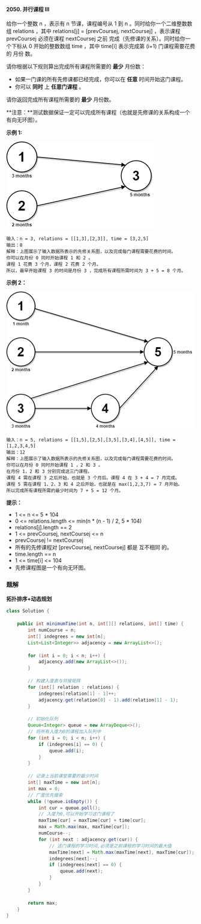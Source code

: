 #### 2050. 并行课程 III

给你一个整数 n ，表示有 n 节课，课程编号从 1 到 n 。同时给你一个二维整数数组 relations ，其中 relations[j] = [prevCoursej, nextCoursej] ，表示课程 prevCoursej 必须在课程 nextCoursej 之前 完成（先修课的关系）。同时给你一个下标从 0 开始的整数数组 time ，其中 time[i] 表示完成第 (i+1) 门课程需要花费的 月份 数。

请你根据以下规则算出完成所有课程所需要的 **最少** 月份数：

- 如果一门课的所有先修课都已经完成，你可以在 **任意** 时间开始这门课程。
- 你可以 **同时** 上 **任意门课程** 。

请你返回完成所有课程所需要的 **最少** 月份数。

**注意：**测试数据保证一定可以完成所有课程（也就是先修课的关系构成一个有向无环图）。

**示例 1:**

![img](./images/并行课程III/1.jpg)

```shell
输入：n = 3, relations = [[1,3],[2,3]], time = [3,2,5]
输出：8
解释：上图展示了输入数据所表示的先修关系图，以及完成每门课程需要花费的时间。
你可以在月份 0 同时开始课程 1 和 2 。
课程 1 花费 3 个月，课程 2 花费 2 个月。
所以，最早开始课程 3 的时间是月份 3 ，完成所有课程所需时间为 3 + 5 = 8 个月。
```

**示例 2：**

![img](./images/并行课程III/2.jpg)

```shell
输入：n = 5, relations = [[1,5],[2,5],[3,5],[3,4],[4,5]], time = [1,2,3,4,5]
输出：12
解释：上图展示了输入数据所表示的先修关系图，以及完成每门课程需要花费的时间。
你可以在月份 0 同时开始课程 1 ，2 和 3 。
在月份 1，2 和 3 分别完成这三门课程。
课程 4 需在课程 3 之后开始，也就是 3 个月后。课程 4 在 3 + 4 = 7 月完成。
课程 5 需在课程 1，2，3 和 4 之后开始，也就是在 max(1,2,3,7) = 7 月开始。
所以完成所有课程所需的最少时间为 7 + 5 = 12 个月。
```

**提示：**

* 1 <= n <= 5 * 104
* 0 <= relations.length <= min(n * (n - 1) / 2, 5 * 104)
* relations[j].length == 2
* 1 <= prevCoursej, nextCoursej <= n
* prevCoursej != nextCoursej
* 所有的先修课程对 [prevCoursej, nextCoursej] 都是 互不相同 的。
* time.length == n
* 1 <= time[i] <= 104
* 先修课程图是一个有向无环图。

### 题解

**拓扑排序+动态规划**

```java
class Solution {

    public int minimumTime(int n, int[][] relations, int[] time) {
        int numCourse = n;
        int[] indegrees = new int[n];
        List<List<Integer>> adjacency = new ArrayList<>();

        for (int i = 0; i < n; i++) {
            adjacency.add(new ArrayList<>());
        }

        // 构建入度表与邻接矩阵
        for (int[] relation : relations) {
            indegrees[relation[1] - 1]++;
            adjacency.get(relation[0] - 1).add(relation[1] - 1);
        }

        // 初始化队列
        Queue<Integer> queue = new ArrayDeque<>();
        // 将所有入度为0的课程加入队列中
        for (int i = 0; i < n; i++) {
            if (indegrees[i] == 0) {
                queue.add(i);
            }
        }

        // 记录上当前课堂需要的最少时间
        int[] maxTime = new int[n];
        int max = 0;
        // 广度优先搜索
        while (!queue.isEmpty()) {
            int cur = queue.poll();
            // 入度为0,可以开始学习这门课程了
            maxTime[cur] = maxTime[cur] + time[cur];
            max = Math.max(max, maxTime[cur]);
            numCourse--;
            for (int next : adjacency.get(cur)) {
                // 这门课程的学习时间,必须是之前课程的学习时间的最大值
                maxTime[next] = Math.max(maxTime[next], maxTime[cur]);
                indegrees[next]--;
                if (indegrees[next] == 0) {
                    queue.add(next);
                }
            }
        }

        return max;
    }
}
```

